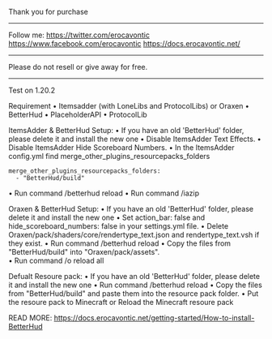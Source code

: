 Thank you for purchase
_______________________________________

Follow me:
https://twitter.com/erocavontic
https://www.facebook.com/erocavontic
https://docs.erocavontic.net/
_______________________________________

Please do not resell or give away for free.
_______________________________________

Test on 1.20.2

Requirement
  • Itemsadder (with LoneLibs and ProtocolLibs) or Oraxen
  • BetterHud
  • PlaceholderAPI
  • ProtocolLib

ItemsAdder & BetterHud Setup:
  • If you have an old 'BetterHud' folder, please delete it and install the new one
  • Disable ItemsAdder Text Effects.
  • Disable ItemsAdder Hide Scoreboard Numbers.
  • In the ItemsAdder config.yml find merge_other_plugins_resourcepacks_folders

    merge_other_plugins_resourcepacks_folders:
      - "BetterHud/build"
  
  • Run command /betterhud reload
  • Run command /iazip

Oraxen & BetterHud Setup:
  • If you have an old 'BetterHud' folder, please delete it and install the new one
  • Set action_bar: false and hide_scoreboard_numbers: false in your settings.yml file.
  • Delete Oraxen/pack/shaders/core/rendertype_text.json and rendertype_text.vsh if they exist.
  • Run command /betterhud reload
  • Copy the files from "BetterHud/build" into "Oraxen/pack/assets".	
  • Run command /o reload all

Defualt Resoure pack:
  • If you have an old 'BetterHud' folder, please delete it and install the new one
  • Run command /betterhud reload
  • Copy the files from "BetterHud/build" and paste them into the resource pack folder.
  • Put the resoure pack to Minecraft or Reload the Minecraft resoure pack

READ MORE: https://docs.erocavontic.net/getting-started/How-to-install-BetterHud